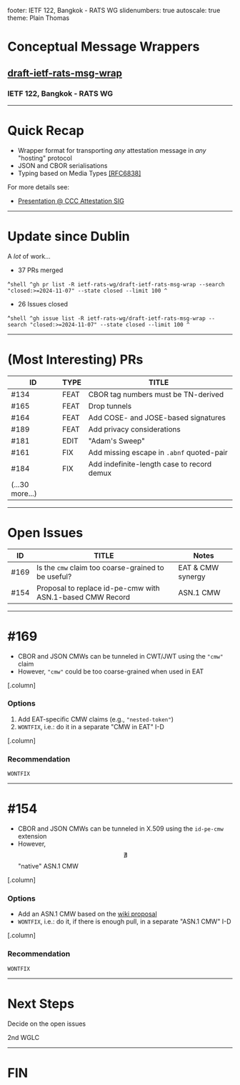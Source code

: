 footer: IETF 122, Bangkok - RATS WG
slidenumbers: true
autoscale: true
theme: Plain Thomas

# Conceptual Message Wrappers

## [draft-ietf-rats-msg-wrap](https://datatracker.ietf.org/doc/draft-ietf-rats-msg-wrap)

### IETF 122, Bangkok - RATS WG

---

# Quick Recap

* Wrapper format for transporting *any* attestation message in *any* "hosting" protocol
* JSON and CBOR serialisations
* Typing based on Media Types [[RFC6838]](https://rfc-editor.org/rfc/rfc6838)

For more details see:

* [Presentation @ CCC Attestation SIG](https://github.com/CCC-Attestation/meetings/blob/main/materials/ThomasFossati_CMW.pdf)

---

# Update since Dublin

A *lot* of work...

* 37 PRs merged

^```shell
^gh pr list -R ietf-rats-wg/draft-ietf-rats-msg-wrap --search "closed:>=2024-11-07" --state closed --limit 100
^```

* 26 Issues closed

^```shell
^gh issue list -R ietf-rats-wg/draft-ietf-rats-msg-wrap --search "closed:>=2024-11-07" --state closed --limit 100
^```

---

# (Most Interesting) PRs

| ID | TYPE | TITLE |
|----|------|-------|
| #134 | FEAT | CBOR tag numbers must be TN-derived |
| #165 | FEAT | Drop tunnels |
| #164 | FEAT | Add COSE- and JOSE-based signatures |
| #189 | FEAT | Add privacy considerations |
| #181 | EDIT | "Adam's Sweep" |
| #161 | FIX | Add missing escape in `.abnf` quoted-pair |
| #184 | FIX | Add indefinite-length case to record demux |
| (...30 more...) |

---

# Open Issues

| ID | TITLE | Notes |
|----|-------|-------|
| #169 | Is the `cmw` claim too coarse-grained to be useful? | EAT & CMW synergy |
| #154 | Proposal to replace id-pe-cmw with ASN.1-based CMW Record | ASN.1 CMW |

---

# #169

* CBOR and JSON CMWs can be tunneled in CWT/JWT using the `"cmw"` claim
* However, `"cmw"` could be too coarse-grained when used in EAT

[.column]

### Options

1. Add EAT-specific CMW claims (e.g., `"nested-token"`)
1. `WONTFIX`, i.e.: do it in a separate "CMW in EAT" I-D

[.column]

### Recommendation

`WONTFIX`

---

# #154

* CBOR and JSON CMWs can be tunneled in X.509 using the `id-pe-cmw` extension
* However, $$\nexists$$ "native" ASN.1 CMW

[.column]

### Options

* Add an ASN.1 CMW based on the [wiki proposal](https://github.com/ietf-rats-wg/draft-ietf-rats-msg-wrap/wiki/CMW-in-ASN.1)
* `WONTFIX`, i.e.: do it, if there is enough pull, in a separate "ASN.1 CMW" I-D

[.column]

### Recommendation

`WONTFIX`

---

# Next Steps

Decide on the open issues

2nd WGLC

---

# FIN
